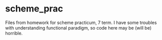 # scheme_prac
Files from homework for scheme practicum, 7 term.
I have some troubles with understanding functional paradigm, so code here may be (will be) horrible.
